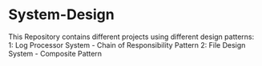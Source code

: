 # System-Design

This Repository contains different projects using different design patterns:
1: Log Processor System - Chain of Responsibility Pattern
2: File Design System - Composite Pattern
